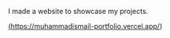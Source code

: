 I made a website to showcase my projects.

<a href="https://muhammadismail-portfolio.vercel.app/">(https://muhammadismail-portfolio.vercel.app/)</a>
